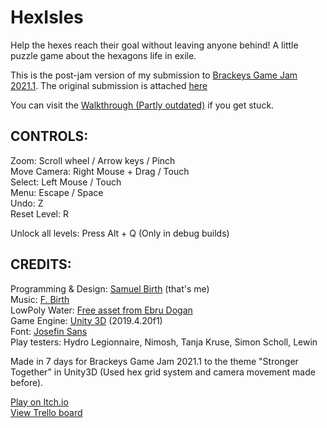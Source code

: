 # HexIsles
Help the hexes reach their goal without leaving anyone behind! A little puzzle game about the hexagons life in exile.

This is the post-jam version of my submission to [Brackeys Game Jam 2021.1](https://itch.io/jam/brackeys-5). The original submission is attached [here](https://rakkoon.itch.io/hexisles/devlog/229212/post-jam-update)

You can visit the [Walkthrough (Partly outdated)](https://rakkoon.itch.io/hexisles/devlog/225563/walkthrough) if you get stuck.

## CONTROLS:
Zoom: Scroll wheel / Arrow keys / Pinch<br/>
Move Camera: Right Mouse + Drag / Touch<br/>
Select: Left Mouse / Touch<br/>
Menu: Escape / Space<br/>
Undo: Z<br/>
Reset Level: R<br/>

Unlock all levels: Press Alt + Q (Only in debug builds)<br/>

## CREDITS:
Programming & Design: [Samuel Birth](https://rakkoon.itch.io) (that's me)<br/>
Music: [F. Birth](https://github.com/FBirth/)<br/>
LowPoly Water: [Free asset from Ebru Dogan](https://assetstore.unity.com/packages/tools/particles-effects/lowpoly-water-107563)<br/>
Game Engine: [Unity 3D](https://unity.com) (2019.4.20f1)<br/>
Font: [Josefin Sans](https://fonts.google.com/specimen/Josefin+Sans?preview.text_type=custom)<br/>
Play testers: Hydro Legionnaire, Nimosh, Tanja Kruse, Simon Scholl, Lewin

Made in 7 days for Brackeys Game Jam 2021.1 to the theme "Stronger Together" in Unity3D (Used hex grid system and camera movement made before).

[Play on Itch.io](https://rakkoon.itch.io/hexisles)<br/>
[View Trello board](https://trello.com/b/9QsKWOfz)
